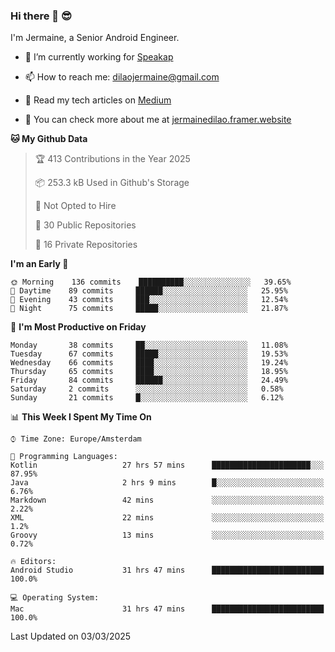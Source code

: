 ### Hi there 👋 😎
I'm Jermaine, a Senior Android Engineer.

- 🔭 I’m currently working for [Speakap](https://www.speakap.com/)

- 📫 How to reach me: dilaojermaine@gmail.com

- 📖 Read my tech articles on [Medium](https://jermainedilao.medium.com/)

- 👀 You can check more about me at [jermainedilao.framer.website](https://jermainedilao.framer.website)

<!--
**jermainedilao/jermainedilao** is a ✨ _special_ ✨ repository because its `README.md` (this file) appears on your GitHub profile.

Here are some ideas to get you started:

- 🔭 I’m currently working on ...
- 🌱 I’m currently learning ...
- 👯 I’m looking to collaborate on ...
- 🤔 I’m looking for help with ...
- 💬 Ask me about ...
- 📫 How to reach me: ...
- 😄 Pronouns: ...
- ⚡ Fun fact: ...
-->

<!--START_SECTION:waka-->
**🐱 My Github Data** 

> 🏆 413 Contributions in the Year 2025
 > 
> 📦 253.3 kB Used in Github's Storage 
 > 
> 🚫 Not Opted to Hire
 > 
> 📜 30 Public Repositories 
 > 
> 🔑 16 Private Repositories  
 > 
**I'm an Early 🐤** 

```text
🌞 Morning    136 commits    ██████████░░░░░░░░░░░░░░░   39.65% 
🌆 Daytime    89 commits     ██████░░░░░░░░░░░░░░░░░░░   25.95% 
🌃 Evening    43 commits     ███░░░░░░░░░░░░░░░░░░░░░░   12.54% 
🌙 Night      75 commits     █████░░░░░░░░░░░░░░░░░░░░   21.87%

```
📅 **I'm Most Productive on Friday** 

```text
Monday       38 commits     ██░░░░░░░░░░░░░░░░░░░░░░░   11.08% 
Tuesday      67 commits     █████░░░░░░░░░░░░░░░░░░░░   19.53% 
Wednesday    66 commits     ████░░░░░░░░░░░░░░░░░░░░░   19.24% 
Thursday     65 commits     ████░░░░░░░░░░░░░░░░░░░░░   18.95% 
Friday       84 commits     ██████░░░░░░░░░░░░░░░░░░░   24.49% 
Saturday     2 commits      ░░░░░░░░░░░░░░░░░░░░░░░░░   0.58% 
Sunday       21 commits     █░░░░░░░░░░░░░░░░░░░░░░░░   6.12%

```


📊 **This Week I Spent My Time On** 

```text
⌚︎ Time Zone: Europe/Amsterdam

💬 Programming Languages: 
Kotlin                   27 hrs 57 mins      ██████████████████████░░░   87.95% 
Java                     2 hrs 9 mins        █░░░░░░░░░░░░░░░░░░░░░░░░   6.76% 
Markdown                 42 mins             ░░░░░░░░░░░░░░░░░░░░░░░░░   2.22% 
XML                      22 mins             ░░░░░░░░░░░░░░░░░░░░░░░░░   1.2% 
Groovy                   13 mins             ░░░░░░░░░░░░░░░░░░░░░░░░░   0.72%

🔥 Editors: 
Android Studio           31 hrs 47 mins      █████████████████████████   100.0%

💻 Operating System: 
Mac                      31 hrs 47 mins      █████████████████████████   100.0%

```


 Last Updated on 03/03/2025
<!--END_SECTION:waka-->
